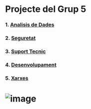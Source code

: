 
# Projecte del Grup 5 

### 1. [Analisis de Dades](./IA_Analisisdedades.md)

### 2. [Seguretat](./IA_Seguretat.md)

### 3. [Suport Tecnic](./IA_SuportTecnic.md)

### 4. [Desenvolupament](./IA_desenvolupament.md)

### 5. [Xarxes](./IA_Xarxes.md)

# ![image](https://github.com/user-attachments/assets/6f531ef2-7dd4-445e-bafd-f923aa6d6a5b)




